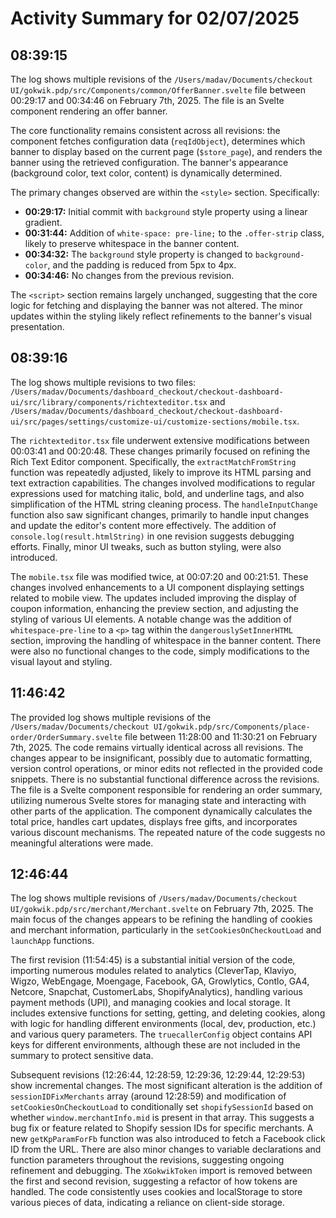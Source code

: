 # Activity Summary for 02/07/2025

## 08:39:15
The log shows multiple revisions of the `/Users/madav/Documents/checkout UI/gokwik.pdp/src/Components/common/OfferBanner.svelte` file between 00:29:17 and 00:34:46 on February 7th, 2025.  The file is an Svelte component rendering an offer banner.

The core functionality remains consistent across all revisions:  the component fetches configuration data (`reqIdObject`), determines which banner to display based on the current page (`$store_page`), and renders the banner using the retrieved configuration.  The banner's appearance (background color, text color, content) is dynamically determined.

The primary changes observed are within the `<style>` section.  Specifically:

* **00:29:17:** Initial commit with `background` style property using a linear gradient.
* **00:31:44:** Addition of `white-space: pre-line;` to the `.offer-strip` class, likely to preserve whitespace in the banner content.
* **00:34:32:**  The `background` style property is changed to `background-color`, and the padding is reduced from 5px to 4px.
* **00:34:46:** No changes from the previous revision.


The `<script>` section remains largely unchanged, suggesting that the core logic for fetching and displaying the banner was not altered. The minor updates within the styling likely reflect refinements to the banner's visual presentation.


## 08:39:16
The log shows multiple revisions to two files: `/Users/madav/Documents/dashboard_checkout/checkout-dashboard-ui/src/library/components/richtexteditor.tsx` and `/Users/madav/Documents/dashboard_checkout/checkout-dashboard-ui/src/pages/settings/customize-ui/customize-sections/mobile.tsx`.

The `richtexteditor.tsx` file underwent extensive modifications between 00:03:41 and 00:20:48.  These changes primarily focused on refining the Rich Text Editor component.  Specifically, the `extractMatchFromString` function was repeatedly adjusted, likely to improve its HTML parsing and text extraction capabilities.  The changes involved modifications to regular expressions used for matching italic, bold, and underline tags, and also simplification of the HTML string cleaning process. The `handleInputChange` function also saw significant changes, primarily to handle input changes and update the editor's content more effectively.  The addition of `console.log(result.htmlString)` in one revision suggests debugging efforts.  Finally, minor UI tweaks, such as button styling, were also introduced.

The `mobile.tsx` file was modified twice, at 00:07:20 and 00:21:51. These changes involved enhancements to a UI component displaying settings related to mobile view. The updates included improving the display of coupon information, enhancing the preview section, and adjusting the styling of various UI elements. A notable change was the addition of `whitespace-pre-line` to a `<p>` tag within the `dangerouslySetInnerHTML` section, improving the handling of whitespace in the banner content.  There were also no functional changes to the code, simply modifications to the visual layout and styling.


## 11:46:42
The provided log shows multiple revisions of the `/Users/madav/Documents/checkout UI/gokwik.pdp/src/Components/place-order/OrderSummary.svelte` file between 11:28:00 and 11:30:21 on February 7th, 2025.  The code remains virtually identical across all revisions.  The changes appear to be insignificant, possibly due to automatic formatting, version control operations, or minor edits not reflected in the provided code snippets.  There is no substantial functional difference across the revisions.  The file is a Svelte component responsible for rendering an order summary, utilizing numerous Svelte stores for managing state and interacting with other parts of the application. The component dynamically calculates the total price, handles cart updates, displays free gifts, and incorporates various discount mechanisms.  The repeated nature of the code suggests no meaningful alterations were made.


## 12:46:44
The log shows multiple revisions of `/Users/madav/Documents/checkout UI/gokwik.pdp/src/merchant/Merchant.svelte` on February 7th, 2025.  The main focus of the changes appears to be refining the handling of cookies and  merchant information, particularly in the `setCookiesOnCheckoutLoad` and `launchApp` functions.

The first revision (11:54:45) is a substantial initial version of the code,  importing numerous modules related to analytics (CleverTap, Klaviyo, Wigzo, WebEngage, Moengage, Facebook, GA, Growlytics, Contlo, GA4, Netcore, Snapchat, CustomerLabs, ShopifyAnalytics), handling various payment methods (UPI), and managing cookies and local storage.  It includes extensive functions for setting, getting, and deleting cookies, along with logic for handling different environments (local, dev, production, etc.) and  various query parameters.  The `truecallerConfig` object contains API keys for different environments, although these are not included in the summary to protect sensitive data.


Subsequent revisions (12:26:44, 12:28:59, 12:29:36, 12:29:44, 12:29:53) show incremental changes.  The most significant alteration is the addition of `sessionIDFixMerchants` array (around 12:28:59) and modification of `setCookiesOnCheckoutLoad` to conditionally set `shopifySessionId` based on whether `window.merchantInfo.mid` is present in that array.  This suggests a bug fix or feature related to Shopify session IDs for specific merchants. A new `getKpParamForFb` function was also introduced to fetch a Facebook click ID from the URL.  There are also minor changes to variable declarations and function parameters throughout the revisions, suggesting ongoing refinement and debugging.  The `XGokwikToken` import is removed between the first and second revision, suggesting a refactor of how tokens are handled.  The code consistently uses cookies and localStorage to store various pieces of data, indicating a reliance on client-side storage.
